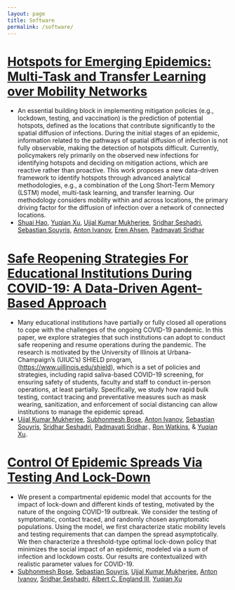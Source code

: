 ```yaml
---
layout: page
title: Software
permalink: /software/
---
```


# [Hotspots for Emerging Epidemics: Multi-Task and Transfer Learning over Mobility Networks](https://github.com/heart-analytics/COVID19-Hotspots/blob/main/evaluation/baselines.py)
- An essential building block in implementing mitigation policies (e.g., lockdown, testing, and vaccination) is the prediction of potential hotspots, defined as the locations that contribute significantly to the spatial diffusion of infections. During the initial stages of an epidemic, information related to the pathways of spatial diffusion of infection is not fully observable, making the detection of hotspots difficult. Currently, policymakers rely primarily on the observed new infections for identifying hotspots and deciding on mitigation actions, which are reactive rather than proactive. This work proposes a new data-driven framework to identify hotspots through advanced analytical methodologies, e.g., a combination of the Long Short-Term Memory (LSTM) model, multi-task learning, and transfer learning. Our methodology considers mobility within and across locations, the primary driving factor for the diffusion of infection over a network of connected locations.
- [Shuai Hao](https://giesbusiness.illinois.edu/profile/shuai-hao), [Yuqian Xu](https://sites.google.com/site/lillianyuqian/home), [Ujjal Kumar Mukherjee](https://giesbusiness.illinois.edu/profile/ujjal-mukherjee), [Sridhar Seshadri](https://giesbusiness.illinois.edu/profile/sridhar-seshadri), [Sebastian Souyris](https://giesbusiness.illinois.edu/profile/sebastian-souyris), [Anton Ivanov](https://giesbusiness.illinois.edu/profile/anton-ivanov), [Eren Ahsen](https://gies.illinois.edu/profile/mehmet-ahsen), [Padmavati Sridhar](https://www.linkedin.com/in/psridhar2147/)

# [Safe Reopening Strategies For Educational Institutions During COVID-19: A Data-Driven Agent-Based Approach](https://github.com/heart-analytics/COVID19-Reopening/tree/main/Code)
- Many educational institutions have partially or fully closed all operations to cope with the challenges of the ongoing COVID-19 pandemic. In this paper, we explore strategies that such institutions can adopt to conduct safe reopening and resume operations during the pandemic. The research is motivated by the University of Illinois at Urbana-Champaign’s (UIUC’s) SHIELD program, (https://www.uillinois.edu/shield), which is a set of policies and strategies, including rapid saliva-based COVID-19 screening, for ensuring safety of students, faculty and staff to conduct in-person operations, at least partially. Specifically, we study how rapid bulk testing, contact tracing and preventative measures such as mask wearing, sanitization, and enforcement of social distancing can allow institutions to manage the epidemic spread.
- [Ujjal Kumar Mukherjee](https://giesbusiness.illinois.edu/profile/ujjal-mukherjee), [Subhonmesh Bose](https://ece.illinois.edu/about/directory/faculty/boses), [Anton Ivanov](https://giesbusiness.illinois.edu/profile/anton-ivanov), [Sebastian Souyris](https://faculty.rpi.edu/sebastian-souyris), [Sridhar Seshadri](https://giesbusiness.illinois.edu/profile/sridhar-seshadri), [Padmavati Sridhar](https://www.linkedin.com/in/psridhar2147/)., [Ron Watkins](https://giesbusiness.illinois.edu/profile/ron-watkins), & [Yuqian Xu](https://sites.google.com/site/lillianyuqian/home). 

# [Control Of Epidemic Spreads Via Testing And Lock-Down](https://github.com/heart-analytics/COVID19-TestingAndLockDown/blob/main/Notebooks/lockdown_cdc.ipynb)
- We present a compartmental epidemic model that accounts for the impact of lock-down and different kinds of testing, motivated by the nature of the ongoing COVID-19 outbreak. We consider the testing of symptomatic, contact traced, and randomly chosen asymptomatic populations. Using the model, we first characterize static mobility levels and testing requirements that can dampen the spread asymptotically. We then characterize a threshold-type optimal lock-down policy that minimizes the social impact of an epidemic, modeled via a sum of infection and lockdown costs. Our results are contextualized with realistic parameter values for COVID-19.
- [Subhonmesh Bose](https://ece.illinois.edu/about/directory/faculty/boses), [Sebastian Souyris](https://giesbusiness.illinois.edu/profile/sebastian-souyris), [Ujjal Kumar Mukherjee](https://giesbusiness.illinois.edu/profile/ujjal-mukherjee), [Anton Ivanov](https://giesbusiness.illinois.edu/profile/anton-ivanov), [Sridhar Seshadri](https://giesbusiness.illinois.edu/profile/sridhar-seshadri), [Albert C. England III](https://www2.osfhealthcare.org/providers/albert-england-1465363), [Yuqian Xu](https://sites.google.com/site/lillianyuqian/home)


